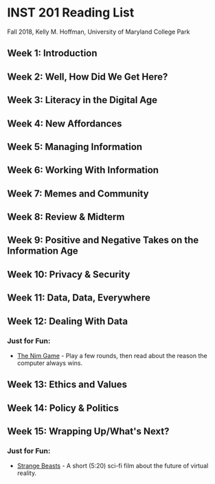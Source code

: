 # INST 201 Reading List
Fall 2018, Kelly M. Hoffman, University of Maryland College Park

## Week 1: Introduction

## Week 2: Well, How Did We Get Here?

## Week 3: Literacy in the Digital Age

## Week 4: New Affordances

## Week 5: Managing Information

## Week 6: Working With Information

## Week 7: Memes and Community

## Week 8: Review & Midterm

## Week 9: Positive and Negative Takes on the Information Age

## Week 10: Privacy & Security

## Week 11: Data, Data, Everywhere

## Week 12: Dealing With Data

### Just for Fun: 
* [The Nim Game](http://www.archimedes-lab.org/game_nim/nim.html#) - Play a few rounds, then read about the reason the computer always wins. 

## Week 13: Ethics and Values

## Week 14: Policy & Politics

## Week 15: Wrapping Up/What's Next? 

### Just for Fun: 
* [Strange Beasts](https://vimeo.com/209070629) - A short (5:20) sci-fi film about the future of virtual reality. 
